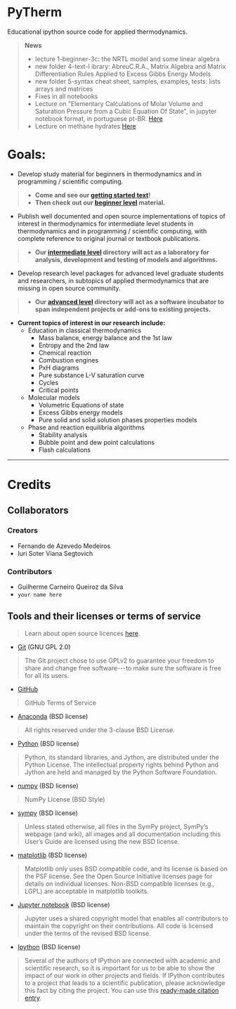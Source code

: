 # PyTherm

Educational ipython source code for applied thermodynamics.

>**News**
>- lecture 1-beginner-3c: the NRTL model and some linear algebra
>- new folder 4-text-l ibrary: AbreuC.R.A., Matrix Algebra and Matrix Differentiation Rules Applied to Excess Gibbs Energy Models
>- new folder 5-syntax cheat sheet, samples, examples, tests: lists arrays and matrices
>- Fixes in all notebooks
>- Lecture on "Elementary Calculations of Molar Volume and Saturation Pressure from a Cubic Equation Of State", in jupyter notebook format, in portuguese pt-BR. [Here](https://github.com/iurisegtovich/PyTherm-applied-thermodynamics/blob/master/Get_involved/1_Beginner/3a_pt_BR_Aula.._C%C3%A1lculo_Simples_do_VolumeMolar_e_Press%C3%A3oDeSatura%C3%A7%C3%A3o_a_partir_de_uma_Equa%C3%A7%C3%A3oDeEstadoC%C3%BAbica.ipynb)
>- Lecture on methane hydrates [Here](https://github.com/iurisegtovich/PyTherm-applied-thermodynamics/blob/master/Get_involved/1_Beginner/3d_methane_hydrates.ipynb)
# Goals:

* Develop study material for beginners in thermodynamics and in programming / scientific computing.
>* **Come and see our [getting started text](https://github.com/iurisegtovich/PyTherm-applied-thermodynamics/blob/master/Getting_started)!**
>* **Then check out our [beginner level](https://github.com/iurisegtovich/PyTherm-applied-thermodynamics/tree/master/Get_involved/1_Beginner) material.**

* Publish well documented and open source implementations of topics of interest in thermodynamics for intermediate level students in thermodynamics and in programming / scientific computing, with complete reference to original journal or textbook publications.
>*  **Our [intermediate level](https://github.com/iurisegtovich/PyTherm-applied-thermodynamics/tree/master/Get_involved/2_Intermediate) directory will act as a laboratory for analysis, development and testing of models and algorithms.**

* Develop research level packages for advanced level graduate students and researchers, in subtopics of applied thermodynamics that are missing in open source community.
>* **Our [advanced level](https://github.com/iurisegtovich/PyTherm-applied-thermodynamics/tree/master/Get_involved/3_Advanced) directory will act as a software incubator to span independent projects or add-ons to existing projects.**

* **Current topics of interest in our research include:**
  * Education in classical thermodynamics
    * Mass balance, energy balance and the 1st law
    * Entropy and the 2nd law
    * Chemical reaction
    * Combustion engines
    * PxH diagrams
    * Pure substance L-V saturation curve
    * Cycles
    * Critical points
  * Molecular models  
    * Volumetric Equations of state
    * Excess Gibbs energy models
    * Pure solid and solid solution phases properties models
  * Phase and reaction equilibria algorithms  
    * Stability analysis
    * Bubble point and dew point calculations
    * Flash calculations

** **

# **Credits**
## **Collaborators**

### **Creators**
- Fernando de Azevedo Medeiros
- Iuri Soter Viana Segtovich

### **Contributors**
- Guilherme Carneiro Queiroz da Silva
- `your name here`

## **Tools and their licenses or terms of service**

> Learn about open source licences [here](https://opensource.org/licenses).

- [Git](https://git-scm.com/about/free-and-open-source) (GNU GPL 2.0)
> The Git project chose to use GPLv2 to guarantee your freedom to share and change free software---to make sure the software is free for all its users.

- [GitHub](https://help.github.com/articles/github-terms-of-service/)
> GitHub Terms of Service

- [Anaconda](https://docs.continuum.io/anaconda/eula) (BSD license)
> All rights reserved under the 3-clause BSD License.

- [Python](https://www.python.org/about/legal/) (BSD license)
> Python, its standard libraries, and Jython, are distributed under the Python License. The intellectual property rights behind Python and Jython are held and managed by the Python Software Foundation.

- [numpy](http://www.numpy.org/license.html) (BSD license)
> NumPy License (BSD Style)

- [sympy](http://docs.sympy.org/latest/aboutus.html#license) (BSD license)
> Unless stated otherwise, all files in the SymPy project, SymPy’s webpage (and wiki), all images and all documentation including this User’s Guide are licensed using the new BSD license.

- [matplotlib](http://matplotlib.org/users/license.html?highlight=license) (BSD license)
> Matplotlib only uses BSD compatible code, and its license is based on the PSF license. See the Open Source Initiative licenses page for details on individual licenses. Non-BSD compatible licenses (e.g., LGPL) are acceptable in matplotlib toolkits.

- [Jupyter notebook](http://jupyter.org/about.html) (BSD license)
> Jupyter uses a shared copyright model that enables all contributors to maintain the copyright on their contributions. All code is licensed under the terms of the revised BSD license.

- [Ipython](http://ipython.readthedocs.io/en/stable/about/license_and_copyright.html?highlight=license) (BSD license)
> Several of the authors of IPython are connected with academic and scientific research, so it is important for us to be able to show the impact of our work in other projects and fields. If IPython contributes to a project that leads to a scientific publication, please acknowledge this fact by citing the project. You can use this [ready-made citation entry](https://ipython.org/citing.html).
